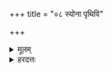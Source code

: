 +++
title = "०८ स्योना पृथिवि"

+++
<details><summary>मूलम्</summary>

स्यो॒ना पृ॑थिवि॒ भवा॑नृक्ष॒रा नि॒वेश॑नी ।  
यच्छा॑ न॒श्शर्म॑ स॒प्रथाः॑ ।  
</details>
<details><summary>हरदत्तः</summary>

उत्तराभ्यां पृथिवीमभिमृशति - स्योना पृथिवीति ॥ गता ॥
</details>